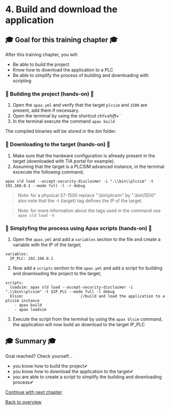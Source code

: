 # 4. Build and download the application

## :mortar_board: Goal for this training chapter :mortar_board:

After this training chapter, you will:

- Be able to build the project
- Know how to download the application to a PLC
- Be able to simplify the process of building and downloading with scripting

### :raised_hands: Building the project (hands-on) :raised_hands:

1. Open the `apax.yml` and verify that the target `plcsim` and `1500` are present, add them if necessary.
2. Open the terminal by using the shortcut *ctrl+shift+`*
3. In the terminal execute the command `apax build`

The compiled binaries will be stored in the *bin* folder.

### :raised_hands: Downloading to the target (hands-on) :raised_hands:

1. Make sure that the hardware configuration is allready present in the target (downloaded with TIA portal for example).
2. Assuming that the target is a PLCSIM advanced instance, in the terminal excecute the following command;

```apax sld load --accept-security-disclaimer -i ".\\bin\\plcsim" -t 192.168.0.1 --mode full -l -r debug```

> Note: for a physical S7-1500 replace ".\\bin\\plcsim" by ".\\bin\\1500" also note that the -t (target) tag defines the IP of the target.

> Note: for more information about the tags used in the command use `apax sld load -h`

### :raised_hands: Simplyfing the process using Apax scripts (hands-on) :raised_hands:

1.  Open the `apax.yml` and add a `variables` section to the file and create a variable with the IP of the target;
```
variables:
  IP_PLC: 192.168.0.1
```
2. Now add a `scripts` section to the `apax.yml` and add a script for building and downloading the project to the target;
```
scripts:
  loadsim: apax sld load --accept-security-disclaimer -i ".\\bin\\plcsim" -t $IP_PLC --mode full -l debug
  blsim:                         //build and load the application to a plcsim instance
    - apax build
    - apax loadsim
```
3. Execute the script from the terminal by using the `apax blsim` command, the application will now build an download to the target IP_PLC

## :mortar_board: Summary :mortar_board:

Goal reached? Check yourself...

- you know how to build the project✔
- you know how to download the application to the target✔
- you are able to create a script to simplify the building and downloading process✔


[Continue with next chapter](./5-debug.md)

[Back to overview](./../README.md)